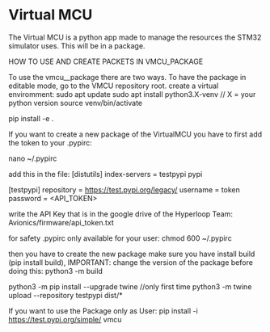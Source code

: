 # Virtual MCU

The Virtual MCU is a python app made to manage the resources the STM32 simulator uses.
This will be in a package.

HOW TO USE AND CREATE PACKETS IN VMCU_PACKAGE

To use the vmcu__package there are two ways.
To have the package in editable mode, go to the VMCU repository root.
create a virtual enviromment:
sudo apt update
sudo apt install python3.X-venv // X = your python version
source venv/bin/activate

pip install -e .

If you want to create a new package of the VirtualMCU you have to first add the token to your .pypirc:

nano ~/.pypirc

add this in the file:
[distutils]
index-servers =
testpypi
pypi

[testpypi]
repository = https://test.pypi.org/legacy/
username = token
password = <API_TOKEN>

write the API Key that is in the google drive of the Hyperloop Team:
Avionics/firmware/api_token.txt

for safety .pypirc only available for your user:
chmod 600 ~/.pypirc

then you have to create the new package make sure you have install build (pip install build),
IMPORTANT: change the version of the package before doing this:
python3 -m build

python3 -m pip install --upgrade twine //only first time
python3 -m twine upload --repository testpypi dist/*

If you want to use the Package only as User:
pip install -i https://test.pypi.org/simple/ vmcu